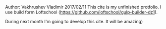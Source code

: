 Author: Vakhrushev Vladimir
2017/02/11
This cite is my unfinished protfolio.
I use build form Loftschool (https://github.com/loftschool/gulp-builder-dz1).

During next month I'm going to develop this cite.
It will be amazing)

